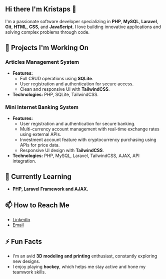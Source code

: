 ## Hi there I'm Kristaps 👋

 I'm a passionate software developer specializing in **PHP**, **MySQL**, **Laravel**, **Git**, **HTML**, **CSS**, and **JavaScript**. I love building innovative applications and solving complex problems through code.

## 🔭 Projects I'm Working On

### Articles Management System
- **Features:** 
  - Full CRUD operations using **SQLite**.
  - User registration and authentication for secure access.
  - Clean and responsive UI with **TailwindCSS**.
- **Technologies:** PHP, SQLite, TailwindCSS.

### Mini Internet Banking System
- **Features:**
  - User registration and authentication for secure banking.
  - Multi-currency account management with real-time exchange rates using external APIs.
  - Investment account feature with cryptocurrency purchasing using APIs for price data.
  - Responsive UI design with **TailwindCSS**.
- **Technologies:** PHP, MySQL, Laravel, TailwindCSS, AJAX, API integration.

## 🌱 Currently Learning
- **PHP, Laravel Framework and AJAX.**

## 📫 How to Reach Me
- [LinkedIn](https://www.linkedin.com/in/kristaps-fr%C4%ABdbergs/)
- [Email](kristaps.fridbergs@gmail.com)

## ⚡ Fun Facts
- I'm an avid **3D modeling and printing** enthusiast, constantly exploring new designs.
- I enjoy playing **hockey**, which helps me stay active and hone my teamwork skills.
